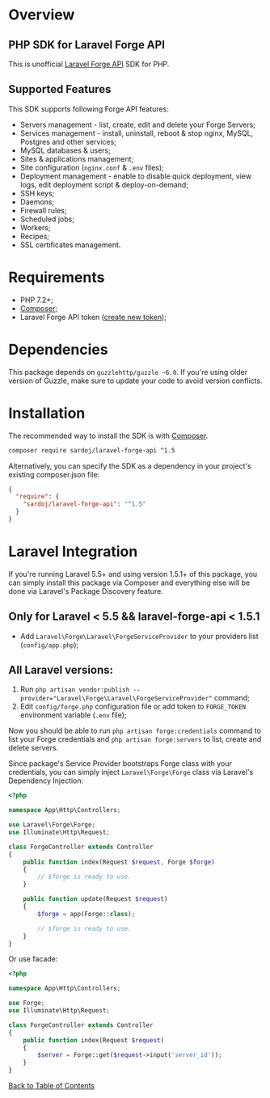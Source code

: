 # Overview

## PHP SDK for Laravel Forge API

This is unofficial [Laravel Forge API](https://forge.laravel.com/api-documentation) SDK for PHP.

## Supported Features

This SDK supports following Forge API features:

- Servers management - list, create, edit and delete your Forge Servers;
- Services management - install, uninstall, reboot & stop nginx, MySQL, Postgres and other services;
- MySQL databases & users;
- Sites & applications management;
- Site configuration (`nginx.conf` & `.env` files);
- Deployment management - enable to disable quick deployment, view logs, edit deployment script & deploy-on-demand;
- SSH keys;
- Daemons;
- Firewall rules;
- Scheduled jobs;
- Workers;
- Recipes;
- SSL certificates management.

# Requirements

- PHP 7.2+;
- [Composer](https://getcomposer.org);
- Laravel Forge API token ([create new token](https://forge.laravel.com/user/profile));

# Dependencies

This package depends on `guzzlehttp/guzzle ~6.0`. If you're using older version of Guzzle, make sure to update your code to avoid version conflicts.

# Installation

The recommended way to install the SDK is with [Composer](https://getcomposer.org).

```sh
composer require sardoj/laravel-forge-api ^1.5
```

Alternatively, you can specify the SDK as a dependency in your project's existing composer.json file:

```json
{
  "require": {
    "sardoj/laravel-forge-api": "^1.5"
  }
}
```

# Laravel Integration

If you're running Laravel 5.5+ and using version 1.5.1+ of this package, you can simply install this package via Composer and everything else will be done via Laravel's Package Discovery feature.

## Only for Laravel < 5.5 && laravel-forge-api < 1.5.1
- Add `Laravel\Forge\Laravel\ForgeServiceProvider` to your providers list (`config/app.php`);

## All Laravel versions:
1. Run `php artisan vendor:publish --provider="Laravel\Forge\Laravel\ForgeServiceProvider"` command;
1. Edit `config/forge.php` configuration file or add token to `FORGE_TOKEN` environment variable (`.env` file);

Now you should be able to run `php artisan forge:credentials` command to list your Forge credentials and `php artisan forge:servers` to list, create and delete servers.

Since package's Service Provider bootstraps Forge class with your credentials, you can simply inject `Laravel\Forge\Forge` class via Laravel's Dependency Injection:

```php
<?php

namespace App\Http\Controllers;

use Laravel\Forge\Forge;
use Illuminate\Http\Request;

class ForgeController extends Controller
{
    public function index(Request $request, Forge $forge)
    {
        // $forge is ready to use.
    }

    public function update(Request $request)
    {
        $forge = app(Forge::class);

        // $forge is ready to use.
    }
}
```

Or use facade:


```php
<?php

namespace App\Http\Controllers;

use Forge;
use Illuminate\Http\Request;

class ForgeController extends Controller
{
    public function index(Request $request)
    {
        $server = Forge::get($request->input('server_id'));
    }
}
```

[Back to Table of Contents](./readme.md)
